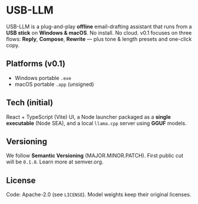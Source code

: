 # USB-LLM

USB-LLM is a plug-and-play **offline** email-drafting assistant that runs from a **USB stick** on **Windows & macOS**. No install. No cloud.
v0.1 focuses on three flows: **Reply**, **Compose**, **Rewrite** — plus tone & length presets and one-click copy.

## Platforms (v0.1)

- Windows portable `.exe`
- macOS portable `.app` (unsigned)

## Tech (initial)

React + TypeScript (Vite) UI, a Node launcher packaged as a **single executable** (Node SEA), and a local `llama.cpp` server using **GGUF** models.

## Versioning

We follow **Semantic Versioning** (MAJOR.MINOR.PATCH). First public cut will be `0.1.0`. Learn more at semver.org.

## License

Code: Apache-2.0 (see `LICENSE`). Model weights keep their original licenses.
